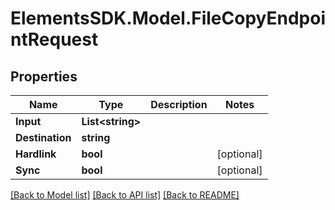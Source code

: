 # ElementsSDK.Model.FileCopyEndpointRequest

## Properties

Name | Type | Description | Notes
------------ | ------------- | ------------- | -------------
**Input** | **List&lt;string&gt;** |  | 
**Destination** | **string** |  | 
**Hardlink** | **bool** |  | [optional] 
**Sync** | **bool** |  | [optional] 

[[Back to Model list]](../README.md#documentation-for-models) [[Back to API list]](../README.md#documentation-for-api-endpoints) [[Back to README]](../README.md)

